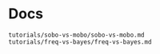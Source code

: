 # Docs

```{toctree}
tutorials/sobo-vs-mobo/sobo-vs-mobo.md
tutorials/freq-vs-bayes/freq-vs-bayes.md
```

